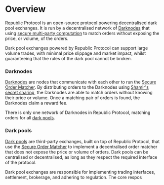 # Overview

Republic Protocol is an open-source protocol powering decentralised dark pool exchanges. It is run by a decentralised network of [Darknodes](./01-darknodes.md) that using [secure multi-party computation](https://en.wikipedia.org/wiki/Secure_multi-party_computation) to match orders without exposing the price, or volume, of the orders.

Dark pool exchanges powered by Republic Protocol can support large volume trades, with minimal price slippage and market impact, whilst guaranteeing that the rules of the dark pool cannot be broken.

### Darknodes

[Darknodes](./01-darknodes.md) are nodes that communicate with each other to run the [Secure Order Matcher](./03-secure-order-matcher.md). By distributing orders to the Darknodes using [Shamir's secret sharing](https://en.wikipedia.org/wiki/Shamir%27s_Secret_Sharing), the Darknodes are able to match orders without knowing their price or volume. Once a matching pair of orders is found, the Darknodes claim a reward fee.

There is only one network of Darknodes in Republic Protocol, matching orders for all [dark pools](./02-third-party-dark-pools.md).

### Dark pools

[Dark pools](./02-third-party-dark-pools.md) are third-party exchanges, built on top of Republic Protocol, that use the [Secure Order Matcher](./03-secure-order-matcher.md) to implement a decentralised order matcher that does not expose the price or volume of orders. Dark pools can be centralised or decentralised, as long as they respect the required interface of the protocol.

Dark pool exchanges are responsible for implementing trading interfaces, settlement, brokerage, and adhering to regulation. The core respos
